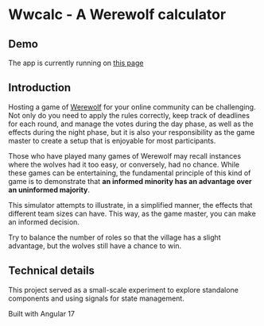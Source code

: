 # Wwcalc - A Werewolf calculator

## Demo

The app is currently running on [this page](https://raranguren.github.io/wwcalc/)

## Introduction

Hosting a game of [Werewolf](https://simple.wikipedia.org/wiki/Social_deduction_game) for your online community can be challenging. Not only do you need to apply the rules correctly, keep track of deadlines for each round, and manage the votes during the day phase, as well as the effects during the night phase, but it is also your responsibility as the game master to create a setup that is enjoyable for most participants.

Those who have played many games of Werewolf may recall instances where the wolves had it too easy, or conversely, had no chance. While these games can be entertaining, the fundamental principle of this kind of game is to demonstrate that **an informed minority has an advantage over an uninformed majority**. 

This simulator attempts to illustrate, in a simplified manner, the effects that different team sizes can have. This way, as the game master, you can make an informed decision.

Try to balance the number of roles so that the village has a slight advantage, but the wolves still have a chance to win.

## Technical details

This project served as a small-scale experiment to explore standalone components and using signals for state management.

Built with Angular 17
